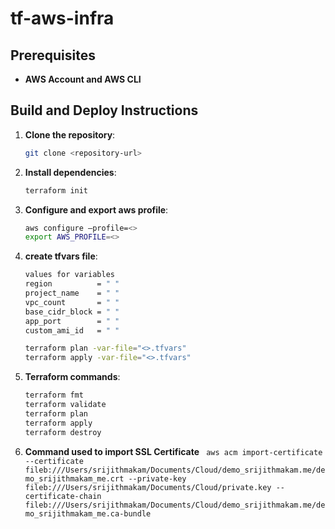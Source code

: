 # tf-aws-infra

## Prerequisites
- **AWS Account and AWS CLI**

## Build and Deploy Instructions

1. **Clone the repository**:
    ```bash
    git clone <repository-url>
    ```

2. **Install dependencies**:
    ```bash
    terraform init
    ```

3. **Configure and export aws profile**:
   ```bash
   aws configure –profile=<>
   export AWS_PROFILE=<>
   ```

4. **create tfvars file**:
   ```bash
   values for variables
   region          = " "
   project_name    = " "
   vpc_count       = " "
   base_cidr_block = " "
   app_port        = " "
   custom_ami_id   = " "

   terraform plan -var-file="<>.tfvars"
   terraform apply -var-file="<>.tfvars"
   ```

5. **Terraform commands**:
    ```bash
    terraform fmt
    terraform validate
    terraform plan
    terraform apply
    terraform destroy
    ```


6. **Command used to import SSL Certificate**
   ``` aws acm import-certificate --certificate fileb:///Users/srijithmakam/Documents/Cloud/demo_srijithmakam.me/demo_srijithmakam_me.crt --private-key fileb:///Users/srijithmakam/Documents/Cloud/private.key --certificate-chain fileb:///Users/srijithmakam/Documents/Cloud/demo_srijithmakam.me/demo_srijithmakam_me.ca-bundle```